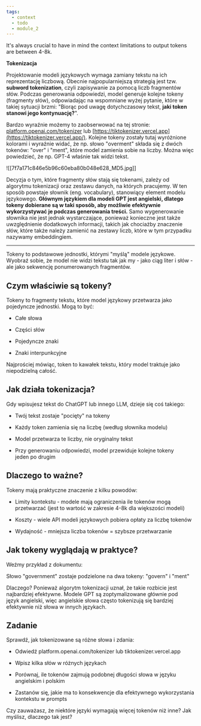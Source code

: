 ```yaml
---
tags:
  - context
  - todo
  - module_2
---
```

It's always crucial to have in mind the context limitations to output tokens are between 4-8k.


**Tokenizacja**

Projektowanie modeli językowych wymaga zamiany tekstu na ich reprezentację liczbową. Obecnie najpopularniejszą strategią jest tzw. **subword tokenization**, czyli zapisywanie za pomocą liczb fragmentów słów. Podczas generowania odpowiedzi, model generuje kolejne tokeny (fragmenty słów), odpowiadając na wspomniane wyżej pytanie, które w takiej sytuacji brzmi: "Biorąc pod uwagę dotychczasowy tekst, **jaki token stanowi jego kontynuację?**".

Bardzo wyraźnie możemy to zaobserwować na tej stronie: [platform.openai.com/tokenizer](https://platform.openai.com/tokenizer) lub [https://tiktokenizer.vercel.app](https://tiktokenizer.vercel.app/). Kolejne tokeny zostały tutaj wyróżnione kolorami i wyraźnie widać, że np. słowo "overment" składa się z dwóch tokenów: "over" i "ment", które model zamienia sobie na liczby. Można więc powiedzieć, że np. GPT-4 właśnie tak widzi tekst.

![[7f7a171c846e5b96c60eba80b048e628_MD5.jpg]]

Decyzja o tym, które fragmenty słów stają się tokenami, zależy od algorytmu tokenizacji oraz zestawu danych, na których pracujemy. W ten sposób powstaje słownik (eng. vocabulary), stanowiący element modelu językowego. **Głównym językiem dla modeli GPT jest angielski, dlatego tokeny dobierane są w taki sposób, aby możliwie efektywnie wykorzystywać je podczas generowania treści.** Samo wygenerowanie słownika nie jest jednak wystarczające, ponieważ konieczne jest także uwzględnienie dodatkowych informacji, takich jak chociażby znaczenie słów, które także należy zamienić na zestawy liczb, które w tym przypadku nazywamy embeddingiem.

-----

Tokeny to podstawowe jednostki, którymi "myślą" modele językowe. Wyobraź sobie, że model nie widzi tekstu tak jak my - jako ciąg liter i słów - ale jako sekwencję ponumerowanych fragmentów.

## Czym właściwie są tokeny?

Tokeny to fragmenty tekstu, które model językowy przetwarza jako pojedyncze jednostki. Mogą to być:

- Całe słowa

- Części słów

- Pojedyncze znaki

- Znaki interpunkcyjne

Najprościej mówiąc, token to kawałek tekstu, który model traktuje jako niepodzielną całość.

## Jak działa tokenizacja?

Gdy wpisujesz tekst do ChatGPT lub innego LLM, dzieje się coś takiego:

- Twój tekst zostaje "pocięty" na tokeny

- Każdy token zamienia się na liczbę (według słownika modelu)

- Model przetwarza te liczby, nie oryginalny tekst

- Przy generowaniu odpowiedzi, model przewiduje kolejne tokeny jeden po drugim

## Dlaczego to ważne?

Tokeny mają praktyczne znaczenie z kilku powodów:

- Limity kontekstu - modele mają ograniczenia ile tokenów mogą przetwarzać (jest to wartość w zakresie 4-8k dla większości modeli)

- Koszty - wiele API modeli językowych pobiera opłaty za liczbę tokenów

- Wydajność - mniejsza liczba tokenów = szybsze przetwarzanie

## Jak tokeny wyglądają w praktyce?

Weźmy przykład z dokumentu:

Słowo "government" zostaje podzielone na dwa tokeny: "govern" i "ment"

Dlaczego? Ponieważ algorytm tokenizacji uznał, że takie rozbicie jest najbardziej efektywne. Modele GPT są zoptymalizowane głównie pod język angielski, więc angielskie słowa często tokenizują się bardziej efektywnie niż słowa w innych językach.

## Zadanie

Sprawdź, jak tokenizowane są różne słowa i zdania:

- Odwiedź platform.openai.com/tokenizer lub tiktokenizer.vercel.app

- Wpisz kilka słów w różnych językach

- Porównaj, ile tokenów zajmują podobnej długości słowa w języku angielskim i polskim

- Zastanów się, jakie ma to konsekwencje dla efektywnego wykorzystania kontekstu w prompts

Czy zauważasz, że niektóre języki wymagają więcej tokenów niż inne? Jak myślisz, dlaczego tak jest?